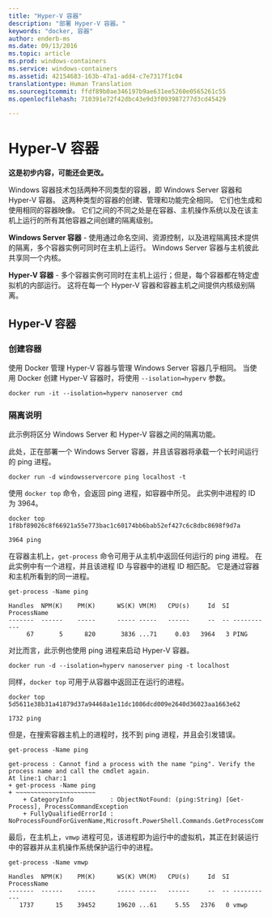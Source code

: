 ```yaml
---
title: "Hyper-V 容器"
description: "部署 Hyper-V 容器。"
keywords: "docker, 容器"
author: enderb-ms
ms.date: 09/13/2016
ms.topic: article
ms.prod: windows-containers
ms.service: windows-containers
ms.assetid: 42154683-163b-47a1-add4-c7e7317f1c04
translationtype: Human Translation
ms.sourcegitcommit: ffdf89b0ae346197b9ae631ee5260e0565261c55
ms.openlocfilehash: 710391e72f42dbc43e9d3f093987277d3cd45429

---
```


# Hyper-V 容器

**这是初步内容，可能还会更改。** 

Windows 容器技术包括两种不同类型的容器，即 Windows Server 容器和 Hyper-V 容器。 这两种类型的容器的创建、管理和功能完全相同。 它们也生成和使用相同的容器映像。 它们之间的不同之处是在容器、主机操作系统以及在该主机上运行的所有其他容器之间创建的隔离级别。

**Windows Server 容器** - 使用通过命名空间、资源控制，以及进程隔离技术提供的隔离，多个容器实例可同时在主机上运行。  Windows Server 容器与主机彼此共享同一个内核。

**Hyper-V 容器** - 多个容器实例可同时在主机上运行；但是，每个容器都在特定虚拟机的内部运行。 这将在每一个 Hyper-V 容器和容器主机之间提供内核级别隔离。

## Hyper-V 容器

### 创建容器

使用 Docker 管理 Hyper-V 容器与管理 Windows Server 容器几乎相同。 当使用 Docker 创建 Hyper-V 容器时，将使用 `--isolation=hyperv` 参数。

```none
docker run -it --isolation=hyperv nanoserver cmd
```

### 隔离说明

此示例将区分 Windows Server 和 Hyper-V 容器之间的隔离功能。 

此处，正在部署一个 Windows Server 容器，并且该容器将承载一个长时间运行的 ping 进程。

```none
docker run -d windowsservercore ping localhost -t
```

使用 `docker top` 命令，会返回 ping 进程，如容器中所见。 此实例中进程的 ID 为 3964。

```none
docker top 1f8bf89026c8f66921a55e773bac1c60174bb6bab52ef427c6c8dbc8698f9d7a

3964 ping
```

在容器主机上，`get-process` 命令可用于从主机中返回任何运行的 ping 进程。 在此实例中有一个进程，并且该进程 ID 与容器中的进程 ID 相匹配。 它是通过容器和主机所看到的同一进程。

```none
get-process -Name ping

Handles  NPM(K)    PM(K)      WS(K) VM(M)   CPU(s)     Id  SI ProcessName
-------  ------    -----      ----- -----   ------     --  -- -----------
     67       5      820       3836 ...71     0.03   3964   3 PING
```

对比而言，此示例也使用 ping 进程来启动 Hyper-V 容器。 

```none
docker run -d --isolation=hyperv nanoserver ping -t localhost
```

同样，`docker top` 可用于从容器中返回正在运行的进程。

```none
docker top 5d5611e38b31a41879d37a94468a1e11dc1086dcd009e2640d36023aa1663e62

1732 ping
```

但是，在搜索容器主机上的进程时，找不到 ping 进程，并且会引发错误。

```none
get-process -Name ping

get-process : Cannot find a process with the name "ping". Verify the process name and call the cmdlet again.
At line:1 char:1
+ get-process -Name ping
+ ~~~~~~~~~~~~~~~~~~~~~~
    + CategoryInfo          : ObjectNotFound: (ping:String) [Get-Process], ProcessCommandException
    + FullyQualifiedErrorId : NoProcessFoundForGivenName,Microsoft.PowerShell.Commands.GetProcessCommand
```

最后，在主机上，`vmwp` 进程可见，该进程即为运行中的虚拟机，其正在封装运行中的容器并从主机操作系统保护运行中的进程。

```none
get-process -Name vmwp

Handles  NPM(K)    PM(K)      WS(K) VM(M)   CPU(s)     Id  SI ProcessName
-------  ------    -----      ----- -----   ------     --  -- -----------
   1737      15    39452      19620 ...61     5.55   2376   0 vmwp
```



<!--HONumber=Oct16_HO4-->


